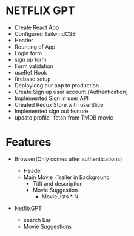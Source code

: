 # NETFLIX GPT

- Create React App
- Configured TailwindCSS
- Header
- Rounting of App
- Login form
- sign up form
- Form validation
- useRef Hook
- firebase setup
- Deployiong our app to production
- Create Sign up user account [Authentication]
- Implemented Sign in user API
- Created Redux Store with userSlice 
- Implemented sign out feature
- update profile 
-fetch from TMDB movie
# Features

- Browser(Only comes after authentications)
    - Header
    - Main Movie
        -Trailer in Background
        - Titlt and description
        - Movie Suggestion
            - MovieLists * N


- NetflixGPT
    - search Bar
    - Movie Suggestions